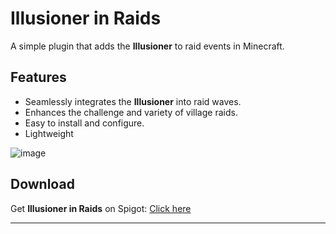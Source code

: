 # Illusioner in Raids

A simple plugin that adds the **Illusioner** to raid events in Minecraft.

## Features

- Seamlessly integrates the **Illusioner** into raid waves.
- Enhances the challenge and variety of village raids.
- Easy to install and configure.
- Lightweight

![image](https://user-images.githubusercontent.com/70505658/157532001-30bd7dca-f885-4e19-a069-9ea5a9e5af85.png)


## Download

Get **Illusioner in Raids** on Spigot:
[Click here](https://www.spigotmc.org/resources/illusionerinraids.100580/)

---

